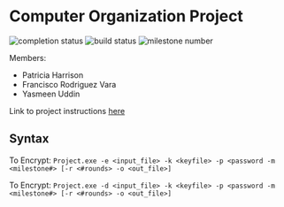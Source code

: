 # Computer Organization Project

![completion status](https://img.shields.io/badge/Yes-text?label=Complete)
![build status](https://img.shields.io/badge/Done-text?label=Build)
![milestone number](https://img.shields.io/badge/1-text?label=Milestone)

Members:
* Patricia Harrison
* Francisco Rodriguez Vara
* Yasmeen Uddin

Link to project instructions [here](2023_08_CS_3843_Project.pdf)

## Syntax
To Encrypt:
`Project.exe -e <input_file> -k <keyfile> -p <password -m <milestone#> [-r <#rounds> -o <out_file>]`

To Encrypt:
`Project.exe -d <input_file> -k <keyfile> -p <password -m <milestone#> [-r <#rounds> -o <out_file>]`